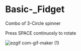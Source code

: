 # Basic-_Fidget

Combo of 3-Circle spinner

Press SPACE continuosly to rotate


![ezgif com-gif-maker (1)](https://user-images.githubusercontent.com/71262550/153023391-9c92b47a-2e92-4b1d-adb7-fcdce1af48d9.gif)
